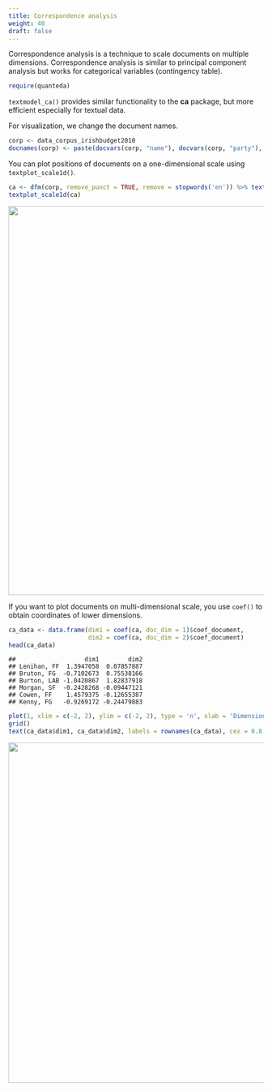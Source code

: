 ```yaml
---
title: Correspondence analysis
weight: 40
draft: false
---
```


Correspondence analysis is a technique to scale documents on multiple dimensions. Correspondence analysis is similar to principal component analysis but works for categorical variables (contingency table).


```r
require(quanteda)
```

`textmodel_ca()` provides similar functionality to the **ca** package, but more efficient especially for textual data.

For visualization, we change the document names. 


```r
corp <- data_corpus_irishbudget2010
docnames(corp) <- paste(docvars(corp, "name"), docvars(corp, "party"), sep = ", ")
```

You can plot positions of documents on a one-dimensional scale using `textplot_scale1d()`.


```r
ca <- dfm(corp, remove_punct = TRUE, remove = stopwords('en')) %>% textmodel_ca()
textplot_scale1d(ca)
```

<img src="/machine-learning/ca.en_files/figure-html/unnamed-chunk-3-1.svg" width="768" />

If you want to plot documents on multi-dimensional scale, you use `coef()` to obtain coordinates of lower dimensions.  


```r
ca_data <- data.frame(dim1 = coef(ca, doc_dim = 1)$coef_document, 
                      dim2 = coef(ca, doc_dim = 2)$coef_document)
head(ca_data)
```

```
##                   dim1        dim2
## Lenihan, FF  1.3947058  0.07857887
## Bruton, FG  -0.7102673  0.75538166
## Burton, LAB -1.0420867  1.82837918
## Morgan, SF  -0.2428268 -0.09447121
## Cowen, FF    1.4579375 -0.12655387
## Kenny, FG   -0.9269172 -0.24479883
```

```r
plot(1, xlim = c(-2, 2), ylim = c(-2, 2), type = 'n', xlab = 'Dimension 1', ylab = 'Dimension 2')
grid()
text(ca_data$dim1, ca_data$dim2, labels = rownames(ca_data), cex = 0.8, col = rgb(0, 0, 0, 0.7))
```

<img src="/machine-learning/ca.en_files/figure-html/unnamed-chunk-4-1.svg" width="672" />

